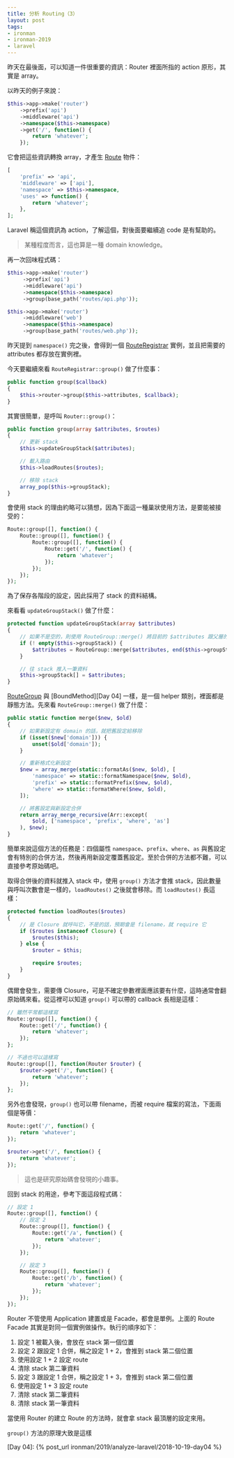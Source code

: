 ```yaml
---
title: 分析 Routing（3）
layout: post
tags:
- ironman
- ironman-2019
- laravel
---
```


昨天在最後面，可以知道一件很重要的資訊：Router 裡面所指的 action 原形，其實是 array。

以昨天的例子來說：

```php
$this->app->make('router')
    ->prefix('api')
    ->middleware('api')
    ->namespace($this->namespace)
    ->get('/', function() {
        return 'whatever';
    });
```

它會把這些資訊轉換 array，才產生 [Route][] 物件：

```php
[
    'prefix' => 'api',
    'middleware' => ['api'],
    'namespace' => $this->namespace,
    'uses' => function() {
        return 'whatever';
    },
];
```

Laravel 稱這個資訊為 action，了解這個，對後面要繼續追 code 是有幫助的。

> 某種程度而言，這也算是一種 domain knowledge。

再一次回味程式碼：

```php
$this->app->make('router')
     ->prefix('api')
     ->middleware('api')
     ->namespace($this->namespace)
     ->group(base_path('routes/api.php'));

$this->app->make('router')
     ->middleware('web')
     ->namespace($this->namespace)
     ->group(base_path('routes/web.php'));
```

昨天提到 `namespace()` 完之後，會得到一個 [RouteRegistrar][] 實例，並且把需要的 attributes 都存放在實例裡。

今天要繼續來看 `RouteRegistrar::group()` 做了什麼事：

```php
public function group($callback)
{
    $this->router->group($this->attributes, $callback);
}
```

其實很簡單，是呼叫 `Router::group()`：

```php
public function group(array $attributes, $routes)
{
    // 更新 stack
    $this->updateGroupStack($attributes);

    // 載入路由
    $this->loadRoutes($routes);

    // 移除 stack
    array_pop($this->groupStack);
}
```

會使用 stack 的理由約略可以猜想，因為下面這一種巢狀使用方法，是要能被接受的：

```php
Route::group([], function() {
    Route::group([], function() {
        Route::group([], function() {
            Route::get('/', function() {
                return 'whatever';
            });
        });
    });
});
```

為了保存各階段的設定，因此採用了 stack 的資料結構。

來看看 `updateGroupStack()` 做了什麼：

```php
protected function updateGroupStack(array $attributes)
{
    // 如果不是空的，則使用 RouteGroup::merge() 將目前的 $attributes 跟父層的合併 
    if (! empty($this->groupStack)) {
        $attributes = RouteGroup::merge($attributes, end($this->groupStack));
    }

    // 往 stack 推入一筆資料
    $this->groupStack[] = $attributes;
}
```

[RouteGroup][] 與 [BoundMethod][Day 04] 一樣，是一個 helper 類別，裡面都是靜態方法。先來看 `RouteGroup::merge()` 做了什麼：

```php
public static function merge($new, $old)
{
    // 如果新設定有 domain 的話，就把舊設定給移除
    if (isset($new['domain'])) {
        unset($old['domain']);
    }

    // 重新格式化新設定
    $new = array_merge(static::formatAs($new, $old), [
        'namespace' => static::formatNamespace($new, $old),
        'prefix' => static::formatPrefix($new, $old),
        'where' => static::formatWhere($new, $old),
    ]);

    // 將舊設定與新設定合併
    return array_merge_recursive(Arr::except(
        $old, ['namespace', 'prefix', 'where', 'as']
    ), $new);
}
```

簡單來說這個方法的任務是：四個屬性 `namespace`、`prefix`、`where`、`as` 與舊設定會有特別的合併方法，然後再用新設定覆蓋舊設定。至於合併的方法都不難，可以直接參考原始碼吧。

取得合併後的資料就推入 stack 中，使用 `group()` 方法才會推 stack，因此數量與呼叫次數會是一樣的，`loadRoutes()` 之後就會移除。而 `loadRoutes()` 長這樣：

```php
protected function loadRoutes($routes)
{
    // 是 Closure 就呼叫它，不是的話，預期會是 filename，就 require 它
    if ($routes instanceof Closure) {
        $routes($this);
    } else {
        $router = $this;

        require $routes;
    }
}
```

偶爾會發生，需要傳 Closure，可是不確定參數裡面應該要有什麼，這時通常會翻原始碼來看。從這裡可以知道 `group()` 可以帶的 callback 長相是這樣：

```php
// 雖然平常都這樣寫
Route::group([], function() {
    Route::get('/', function() {
        return 'whatever';
    });
};

// 不過也可以這樣寫
Route::group([], function(Router $router) {
    $router->get('/', function() {
        return 'whatever';
    });
};
```

另外也會發現，`group()` 也可以帶 filename，而被 require 檔案的寫法，下面兩個是等價：

```php
Route::get('/', function() {
    return 'whatever';
});

$router->get('/', function() {
    return 'whatever';
});
```

> 這也是研究原始碼會發現的小趣事。

回到 stack 的用途，參考下面這段程式碼：

```php
// 設定 1
Route::group([], function() {
    // 設定 2
    Route::group([], function() {
        Route::get('/a', function() {
            return 'whatever';
        });
    });

    // 設定 3
    Route::group([], function() {
        Route::get('/b', function() {
            return 'whatever';
        });
    });
});
```

Router 不管使用 Application 建置或是 Facade，都會是單例。上面的 Route Facade 其實是對同一個實例做操作。執行的順序如下：

1.  設定 1 被載入後，會放在 stack 第一個位置
2.  設定 2 跟設定 1 合併，稱之設定 1 + 2，會推到 stack 第二個位置
3.  使用設定 1 + 2 設定 route
4.  清除 stack 第二筆資料
5.  設定 3 跟設定 1 合併，稱之設定 1 + 3，會推到 stack 第二個位置
6.  使用設定 1 + 3 設定 route
7.  清除 stack 第二筆資料
7.  清除 stack 第一筆資料

當使用 Router 的建立 Route 的方法時，就會拿 stack 最頂層的設定來用。

`group()` 方法的原理大致是這樣

[Route]: https://github.com/laravel/framework/blob/v5.7.6/src/Illuminate/Routing/Route.php
[RouteGroup]: https://github.com/laravel/framework/blob/v5.7.6/src/Illuminate/Routing/RouteGroup.php
[RouteRegistrar]: https://github.com/laravel/framework/blob/v5.7.6/src/Illuminate/Routing/RouteRegistrar.php

[Day 04]: {% post_url ironman/2019/analyze-laravel/2018-10-19-day04 %}
